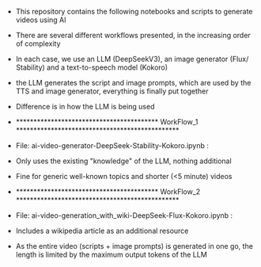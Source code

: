 - This repository contains the following notebooks and scripts to generate videos using AI
- There are several different workflows presented, in the increasing order of complexity
- In each case, we use an LLM (DeepSeekV3), an image generator (Flux/ Stability) and a text-to-speech model (Kokoro)
- the LLM generates the script and image prompts, which are used by the TTS and image generator, everything is finally put together
- Difference is in how the LLM is being used
  
- ***************************************** WorkFlow_1 ***********************************************
- File: ai-video-generator-DeepSeek-Stability-Kokoro.ipynb :
- Only uses the existing "knowledge" of the LLM, nothing additional
- Fine for generic well-known topics and shorter (<5 minute) videos
- ***************************************** WorkFlow_2 ***********************************************
- File: ai-video-generation_with_wiki-DeepSeek-Flux-Kokoro.ipynb :
- Includes a wikipedia article as an additional resource
- As the entire video (scripts + image prompts) is generated in one go, the length is limited by the maximum output tokens of the LLM   
